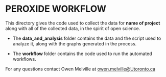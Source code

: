 # PEROXIDE WORKFLOW #

This directory gives the code used to collect the data for <b> name of project </b> along with all of the collected data, in the spirit of open science. 

 - The <b> data_and_analysis </b> folder contains the data and the script used to analyze it, along with the graphs generated in the process.
 
 - The <b> workflow </b> folder contains the code used to run the automated workflows. 

 For any questions contact Owen Melville at owen.melville@Utoronto.ca
